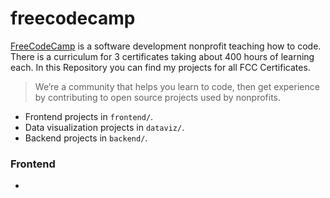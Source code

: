 # freecodecamp

[FreeCodeCamp](www.freecodecamp.com) is a software development nonprofit teaching how to code. There is a curriculum for 3 certificates taking about 400 hours of learning each.  In this Repository you can find my projects for all FCC Certificates.

> We’re a community that helps you learn to code, then get experience by contributing to open source projects used by nonprofits.

- Frontend projects in `frontend/`.
- Data visualization projects in `dataviz/`.
- Backend projects in `backend/`.


### Frontend

- ​